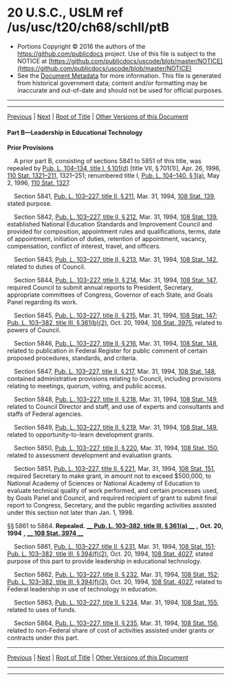 ---
---

# 20 U.S.C., USLM ref /us/usc/t20/ch68/schII/ptB

* Portions Copyright © 2016 the authors of the https://github.com/publicdocs project.
  Use of this file is subject to the NOTICE at [https://github.com/publicdocs/uscode/blob/master/NOTICE](https://github.com/publicdocs/uscode/blob/master/NOTICE)
* See the [Document Metadata](././../../../../../..//README.md) for more information.
  This file is generated from historical government data; content and/or formatting may be inaccurate and out-of-date and should not be used for official purposes.

----------
----------

[Previous](./../../../../../..//us/usc/t20/ch68/schII/ptA/m__us_usc_t20_ch68_schII_ptA.md) | [Next](./../../../../../..//us/usc/t20/ch68/schII/ptC/m__us_usc_t20_ch68_schII_ptC.md) | [Root of Title](./../../../../../../) | [Other Versions of this Document](https://publicdocs.github.io/go/links?ns=uslm&ref=%2Fus%2Fusc%2Ft20%2Fch68%2FschII%2FptB)

#### Part B—Leadership in Educational Technology

 __Prior Provisions__ 

    A prior part B, consisting of sections 5841 to 5851 of this title, was repealed by [Pub. L. 104–134, title I, § 101(d)][/us/pl/104/134/s101/d] \[title VII, § 701(1)\], Apr. 26, 1996, [110 Stat. 1321–211][/us/stat/110/1321-211], 1321–251; renumbered title I, [Pub. L. 104–140, § 1(a)][/us/pl/104/140/s1/a], May 2, 1996, [110 Stat. 1327][/us/stat/110/1327].

    Section 5841, [Pub. L. 103–227, title II, § 211][/us/pl/103/227/s211], Mar. 31, 1994, [108 Stat. 139][/us/stat/108/139], stated purpose.

    Section 5842, [Pub. L. 103–227, title II, § 212][/us/pl/103/227/s212], Mar. 31, 1994, [108 Stat. 139][/us/stat/108/139], established National Education Standards and Improvement Council and provided for composition, appointment rules and qualifications, terms, date of appointment, initiation of duties, retention of appointment, vacancy, compensation, conflict of interest, travel, and officers.

    Section 5843, [Pub. L. 103–227, title II, § 213][/us/pl/103/227/s213], Mar. 31, 1994, [108 Stat. 142][/us/stat/108/142], related to duties of Council.

    Section 5844, [Pub. L. 103–227, title II, § 214][/us/pl/103/227/s214], Mar. 31, 1994, [108 Stat. 147][/us/stat/108/147], required Council to submit annual reports to President, Secretary, appropriate committees of Congress, Governor of each State, and Goals Panel regarding its work.

    Section 5845, [Pub. L. 103–227, title II, § 215][/us/pl/103/227/s215], Mar. 31, 1994, [108 Stat. 147][/us/stat/108/147]; [Pub. L. 103–382, title III, § 361(b)(2)][/us/pl/103/382/s361/b/2], Oct. 20, 1994, [108 Stat. 3975][/us/stat/108/3975], related to powers of Council.

    Section 5846, [Pub. L. 103–227, title II, § 216][/us/pl/103/227/s216], Mar. 31, 1994, [108 Stat. 148][/us/stat/108/148], related to publication in Federal Register for public comment of certain proposed procedures, standards, and criteria.

    Section 5847, [Pub. L. 103–227, title II, § 217][/us/pl/103/227/s217], Mar. 31, 1994, [108 Stat. 148][/us/stat/108/148], contained administrative provisions relating to Council, including provisions relating to meetings, quorum, voting, and public access.

    Section 5848, [Pub. L. 103–227, title II, § 218][/us/pl/103/227/s218], Mar. 31, 1994, [108 Stat. 149][/us/stat/108/149], related to Council Director and staff, and use of experts and consultants and staffs of Federal agencies.

    Section 5849, [Pub. L. 103–227, title II, § 219][/us/pl/103/227/s219], Mar. 31, 1994, [108 Stat. 149][/us/stat/108/149], related to opportunity-to-learn development grants.

    Section 5850, [Pub. L. 103–227, title II, § 220][/us/pl/103/227/s220], Mar. 31, 1994, [108 Stat. 150][/us/stat/108/150], related to assessment development and evaluation grants.

    Section 5851, [Pub. L. 103–227, title II, § 221][/us/pl/103/227/s221], Mar. 31, 1994, [108 Stat. 151][/us/stat/108/151], required Secretary to make grant, in amount not to exceed $500,000, to National Academy of Sciences or National Academy of Education to evaluate technical quality of work performed, and certain processes used, by Goals Panel and Council, and required recipient of grant to submit final report to Congress, Secretary, and the public regarding activities assisted under this section not later than Jan. 1, 1998.

§§ 5861 to 5864. __Repealed.__  __[__  __Pub. L. 103–382, title III, § 361(a)__  __][/us/pl/103/382/s361/a]__  __,__  __Oct. 20, 1994__  __,__  __[__  __108 Stat. 3974__  __][/us/stat/108/3974]__ 

    Section 5861, [Pub. L. 103–227, title II, § 231][/us/pl/103/227/s231], Mar. 31, 1994, [108 Stat. 151][/us/stat/108/151]; [Pub. L. 103–382, title III, § 394(f)(2)][/us/pl/103/382/s394/f/2], Oct. 20, 1994, [108 Stat. 4027][/us/stat/108/4027], stated purpose of this part to provide leadership in educational technology.

    Section 5862, [Pub. L. 103–227, title II, § 232][/us/pl/103/227/s232], Mar. 31, 1994, [108 Stat. 152][/us/stat/108/152]; [Pub. L. 103–382, title III, § 394(f)(3)][/us/pl/103/382/s394/f/3], Oct. 20, 1994, [108 Stat. 4027][/us/stat/108/4027], related to Federal leadership in use of technology in education.

    Section 5863, [Pub. L. 103–227, title II, § 234][/us/pl/103/227/s234], Mar. 31, 1994, [108 Stat. 155][/us/stat/108/155], related to uses of funds.

    Section 5864, [Pub. L. 103–227, title II, § 235][/us/pl/103/227/s235], Mar. 31, 1994, [108 Stat. 156][/us/stat/108/156], related to non-Federal share of cost of activities assisted under grants or contracts under this part.

----------

[Previous](./../../../../../..//us/usc/t20/ch68/schII/ptA/m__us_usc_t20_ch68_schII_ptA.md) | [Next](./../../../../../..//us/usc/t20/ch68/schII/ptC/m__us_usc_t20_ch68_schII_ptC.md) | [Root of Title](./../../../../../../) | [Other Versions of this Document](https://publicdocs.github.io/go/links?ns=uslm&ref=%2Fus%2Fusc%2Ft20%2Fch68%2FschII%2FptB)

----------
----------

[/us/pl/104/134/s101/d]: https://publicdocs.github.io/go/links?ns=uslm&ref=%2Fus%2Fpl%2F104%2F134%2Fs101%2Fd
[/us/stat/110/1321-211]: https://publicdocs.github.io/go/links?ns=uslm&ref=%2Fus%2Fstat%2F110%2F1321-211
[/us/pl/104/140/s1/a]: https://publicdocs.github.io/go/links?ns=uslm&ref=%2Fus%2Fpl%2F104%2F140%2Fs1%2Fa
[/us/stat/110/1327]: https://publicdocs.github.io/go/links?ns=uslm&ref=%2Fus%2Fstat%2F110%2F1327
[/us/pl/103/227/s211]: https://publicdocs.github.io/go/links?ns=uslm&ref=%2Fus%2Fpl%2F103%2F227%2Fs211
[/us/stat/108/139]: https://publicdocs.github.io/go/links?ns=uslm&ref=%2Fus%2Fstat%2F108%2F139
[/us/pl/103/227/s212]: https://publicdocs.github.io/go/links?ns=uslm&ref=%2Fus%2Fpl%2F103%2F227%2Fs212
[/us/stat/108/139]: https://publicdocs.github.io/go/links?ns=uslm&ref=%2Fus%2Fstat%2F108%2F139
[/us/pl/103/227/s213]: https://publicdocs.github.io/go/links?ns=uslm&ref=%2Fus%2Fpl%2F103%2F227%2Fs213
[/us/stat/108/142]: https://publicdocs.github.io/go/links?ns=uslm&ref=%2Fus%2Fstat%2F108%2F142
[/us/pl/103/227/s214]: https://publicdocs.github.io/go/links?ns=uslm&ref=%2Fus%2Fpl%2F103%2F227%2Fs214
[/us/stat/108/147]: https://publicdocs.github.io/go/links?ns=uslm&ref=%2Fus%2Fstat%2F108%2F147
[/us/pl/103/227/s215]: https://publicdocs.github.io/go/links?ns=uslm&ref=%2Fus%2Fpl%2F103%2F227%2Fs215
[/us/stat/108/147]: https://publicdocs.github.io/go/links?ns=uslm&ref=%2Fus%2Fstat%2F108%2F147
[/us/pl/103/382/s361/b/2]: https://publicdocs.github.io/go/links?ns=uslm&ref=%2Fus%2Fpl%2F103%2F382%2Fs361%2Fb%2F2
[/us/stat/108/3975]: https://publicdocs.github.io/go/links?ns=uslm&ref=%2Fus%2Fstat%2F108%2F3975
[/us/pl/103/227/s216]: https://publicdocs.github.io/go/links?ns=uslm&ref=%2Fus%2Fpl%2F103%2F227%2Fs216
[/us/stat/108/148]: https://publicdocs.github.io/go/links?ns=uslm&ref=%2Fus%2Fstat%2F108%2F148
[/us/pl/103/227/s217]: https://publicdocs.github.io/go/links?ns=uslm&ref=%2Fus%2Fpl%2F103%2F227%2Fs217
[/us/stat/108/148]: https://publicdocs.github.io/go/links?ns=uslm&ref=%2Fus%2Fstat%2F108%2F148
[/us/pl/103/227/s218]: https://publicdocs.github.io/go/links?ns=uslm&ref=%2Fus%2Fpl%2F103%2F227%2Fs218
[/us/stat/108/149]: https://publicdocs.github.io/go/links?ns=uslm&ref=%2Fus%2Fstat%2F108%2F149
[/us/pl/103/227/s219]: https://publicdocs.github.io/go/links?ns=uslm&ref=%2Fus%2Fpl%2F103%2F227%2Fs219
[/us/stat/108/149]: https://publicdocs.github.io/go/links?ns=uslm&ref=%2Fus%2Fstat%2F108%2F149
[/us/pl/103/227/s220]: https://publicdocs.github.io/go/links?ns=uslm&ref=%2Fus%2Fpl%2F103%2F227%2Fs220
[/us/stat/108/150]: https://publicdocs.github.io/go/links?ns=uslm&ref=%2Fus%2Fstat%2F108%2F150
[/us/pl/103/227/s221]: https://publicdocs.github.io/go/links?ns=uslm&ref=%2Fus%2Fpl%2F103%2F227%2Fs221
[/us/stat/108/151]: https://publicdocs.github.io/go/links?ns=uslm&ref=%2Fus%2Fstat%2F108%2F151
[/us/pl/103/382/s361/a]: https://publicdocs.github.io/go/links?ns=uslm&ref=%2Fus%2Fpl%2F103%2F382%2Fs361%2Fa
[/us/stat/108/3974]: https://publicdocs.github.io/go/links?ns=uslm&ref=%2Fus%2Fstat%2F108%2F3974
[/us/pl/103/227/s231]: https://publicdocs.github.io/go/links?ns=uslm&ref=%2Fus%2Fpl%2F103%2F227%2Fs231
[/us/stat/108/151]: https://publicdocs.github.io/go/links?ns=uslm&ref=%2Fus%2Fstat%2F108%2F151
[/us/pl/103/382/s394/f/2]: https://publicdocs.github.io/go/links?ns=uslm&ref=%2Fus%2Fpl%2F103%2F382%2Fs394%2Ff%2F2
[/us/stat/108/4027]: https://publicdocs.github.io/go/links?ns=uslm&ref=%2Fus%2Fstat%2F108%2F4027
[/us/pl/103/227/s232]: https://publicdocs.github.io/go/links?ns=uslm&ref=%2Fus%2Fpl%2F103%2F227%2Fs232
[/us/stat/108/152]: https://publicdocs.github.io/go/links?ns=uslm&ref=%2Fus%2Fstat%2F108%2F152
[/us/pl/103/382/s394/f/3]: https://publicdocs.github.io/go/links?ns=uslm&ref=%2Fus%2Fpl%2F103%2F382%2Fs394%2Ff%2F3
[/us/stat/108/4027]: https://publicdocs.github.io/go/links?ns=uslm&ref=%2Fus%2Fstat%2F108%2F4027
[/us/pl/103/227/s234]: https://publicdocs.github.io/go/links?ns=uslm&ref=%2Fus%2Fpl%2F103%2F227%2Fs234
[/us/stat/108/155]: https://publicdocs.github.io/go/links?ns=uslm&ref=%2Fus%2Fstat%2F108%2F155
[/us/pl/103/227/s235]: https://publicdocs.github.io/go/links?ns=uslm&ref=%2Fus%2Fpl%2F103%2F227%2Fs235
[/us/stat/108/156]: https://publicdocs.github.io/go/links?ns=uslm&ref=%2Fus%2Fstat%2F108%2F156


